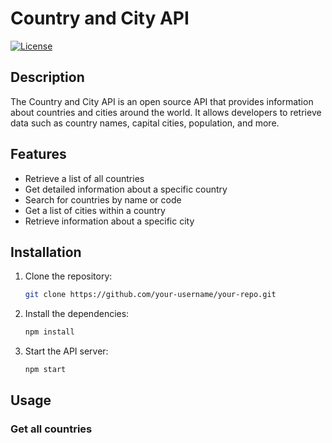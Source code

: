 # Country and City API

[![License](https://img.shields.io/badge/license-MIT-blue.svg)](https://github.com/your-username/your-repo/blob/main/LICENSE)

## Description

The Country and City API is an open source API that provides information about countries and cities around the world. It allows developers to retrieve data such as country names, capital cities, population, and more.

## Features

- Retrieve a list of all countries
- Get detailed information about a specific country
- Search for countries by name or code
- Get a list of cities within a country
- Retrieve information about a specific city

## Installation

1. Clone the repository:

    ```bash
    git clone https://github.com/your-username/your-repo.git
    ```

2. Install the dependencies:

    ```bash
    npm install
    ```

3. Start the API server:

    ```bash
    npm start
    ```

## Usage

### Get all countries
